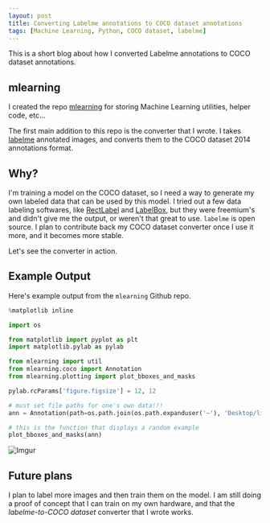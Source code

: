 ```yaml
---
layout: post
title: Converting Labelme annotations to COCO dataset annotations
tags: [Machine Learning, Python, COCO dataset, labelme]
---
```


This is a short blog about how I converted Labelme annotations to COCO dataset annotations.

## mlearning

I created the repo [mlearning](https://github.com/aaronlelevier/mlearning) for storing Machine Learning utilities, helper code, etc...

The first main addition to this repo is the converter that I wrote. I takes [labelme](https://github.com/wkentaro/labelme) annotated images, and converts them to the COCO dataset 2014 annotations format.

## Why?

I'm training a model on the COCO dataset, so I need a way to generate my own labeled data that can be used by this model. I tried out a few data labeling softwares, like [RectLabel](https://rectlabel.com/) and [LabelBox](https://labelbox.com/), but they were freemium's and didn't give me the output, or weren't that great to use. `labelme` is open source. I plan to contribute back my COCO dataset converter once I use it more, and it becomes more stable.

Let's see the converter in action.

## Example Output

Here's example output from the `mlearning` Github repo.


```python
%matplotlib inline

import os

from matplotlib import pyplot as plt
import matplotlib.pylab as pylab

from mlearning import util
from mlearning.coco import Annotation
from mlearning.plotting import plot_bboxes_and_masks

pylab.rcParams['figure.figsize'] = 12, 12

# must set file paths for one's own data!!!
ann = Annotation(path=os.path.join(os.path.expanduser('~'), 'Desktop/license_plate_detection'))

# this is the function that displays a random example
plot_bboxes_and_masks(ann)
```

![Imgur](https://i.imgur.com/g6l2A3u.png)

## Future plans

I plan to label more images and then train them on the model. I am still doing a proof of concept that I can train on my own hardware, and that the *labelme-to-COCO dataset* converter that I wrote works.
